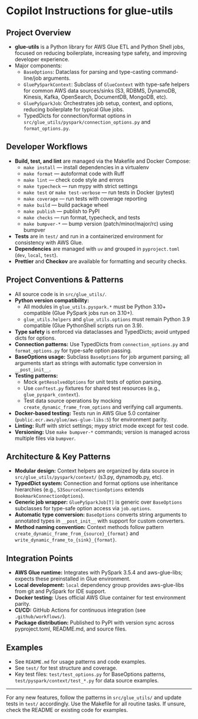 # Copilot Instructions for glue-utils

## Project Overview

- **glue-utils** is a Python library for AWS Glue ETL and Python Shell jobs, focused on reducing boilerplate, increasing type safety, and improving developer experience.
- Major components:
  - `BaseOptions`: Dataclass for parsing and type-casting command-line/job arguments.
  - `GluePySparkContext`: Subclass of `GlueContext` with type-safe helpers for common AWS data sources/sinks (S3, RDBMS, DynamoDB, Kinesis, Kafka, OpenSearch, DocumentDB, MongoDB, etc).
  - `GluePySparkJob`: Orchestrates job setup, context, and options, reducing boilerplate for typical Glue jobs.
  - TypedDicts for connection/format options in `src/glue_utils/pyspark/connection_options.py` and `format_options.py`.

## Developer Workflows

- **Build, test, and lint** are managed via the Makefile and Docker Compose:
  - `make install` — install dependencies in a virtualenv
  - `make format` — autoformat code with Ruff
  - `make lint` — check code style and errors
  - `make typecheck` — run mypy with strict settings
  - `make test` or `make test-verbose` — run tests in Docker (pytest)
  - `make coverage` — run tests with coverage reporting
  - `make build` — build package wheel
  - `make publish` — publish to PyPI
  - `make checks` — run format, typecheck, and tests
  - `make bumpver-*` — bump version (patch/minor/major/rc) using bumpver
- **Tests** are in `test/` and run in a containerized environment for consistency with AWS Glue.
- **Dependencies** are managed with `uv` and grouped in `pyproject.toml` (`dev`, `local`, `test`).
- **Prettier** and **Checkov** are available for formatting and security checks.

## Project Conventions & Patterns

- All source code is in `src/glue_utils/`.
- **Python version compatibility:**
  - All modules in `glue_utils.pyspark.*` must be Python 3.10+ compatible (Glue PySpark jobs run on 3.10+).
  - `glue_utils.helpers` and `glue_utils.options` must remain Python 3.9 compatible (Glue PythonShell scripts run on 3.9).
- **Type safety** is enforced via dataclasses and TypedDicts; avoid untyped dicts for options.
- **Connection patterns:** Use TypedDicts from `connection_options.py` and `format_options.py` for type-safe option passing.
- **BaseOptions usage:** Subclass `BaseOptions` for job argument parsing; all arguments start as strings with automatic type conversion in `__post_init__`.
- **Testing patterns:**
  - Mock `getResolvedOptions` for unit tests of option parsing.
  - Use `conftest.py` fixtures for shared test resources (e.g., `glue_pyspark_context`).
  - Test data source operations by mocking `create_dynamic_frame_from_options` and verifying call arguments.
- **Docker-based testing:** Tests run in AWS Glue 5.0 container (`public.ecr.aws/glue/aws-glue-libs:5`) for environment parity.
- **Linting:** Ruff with strict settings; mypy strict mode except for test code.
- **Versioning:** Use `make bumpver-*` commands; version is managed across multiple files via `bumpver`.

## Architecture & Key Patterns

- **Modular design:** Context helpers are organized by data source in `src/glue_utils/pyspark/context/` (s3.py, dynamodb.py, etc).
- **TypedDict system:** Connection and format options use inheritance hierarchies (e.g., `S3SourceConnectionOptions` extends `BookmarkConnectionOptions`).
- **Generic job wrapper:** `GluePySparkJob[T]` is generic over `BaseOptions` subclasses for type-safe option access via `job.options`.
- **Automatic type conversion:** `BaseOptions` converts string arguments to annotated types in `__post_init__` with support for custom converters.
- **Method naming convention:** Context methods follow pattern `create_dynamic_frame_from_{source}_{format}` and `write_dynamic_frame_to_{sink}_{format}`.

## Integration Points

- **AWS Glue runtime:** Integrates with PySpark 3.5.4 and aws-glue-libs; expects these preinstalled in Glue environment.
- **Local development:** `local` dependency group provides aws-glue-libs from git and PySpark for IDE support.
- **Docker testing:** Uses official AWS Glue container for test environment parity.
- **CI/CD:** GitHub Actions for continuous integration (see `.github/workflows/`).
- **Package distribution:** Published to PyPI with version sync across pyproject.toml, README.md, and source files.

## Examples

- See `README.md` for usage patterns and code examples.
- See `test/` for test structure and coverage.
- Key test files: `test/test_options.py` for BaseOptions patterns, `test/pyspark/context/test_*.py` for data source examples.

---

For any new features, follow the patterns in `src/glue_utils/` and update tests in `test/` accordingly. Use the Makefile for all routine tasks. If unsure, check the README or existing code for examples.
